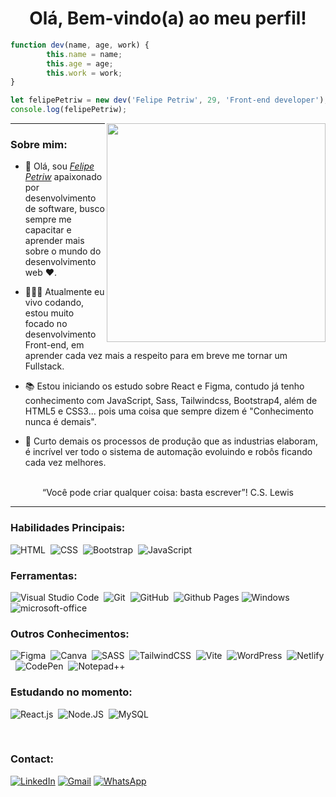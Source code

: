 <div align="center">
  <h1>Olá, Bem-vindo(a) ao meu perfil!</h1>
</div>
  
```javascript
function dev(name, age, work) {
        this.name = name;
        this.age = age;
        this.work = work;
}

let felipePetriw = new dev('Felipe Petriw', 29, 'Front-end developer');
console.log(felipePetriw);
```
<img align="right" width="350" height="350" src="https://hum-systems.com/site/templates/images/jobs/developer_m.png">
 
 
 ---

### Sobre mim:
- 👋 Olá, sou <a href="https://www.linkedin.com/in/felipepetriw/"><i>Felipe Petriw</i></a> apaixonado por desenvolvimento de software, busco sempre me capacitar e aprender mais sobre o mundo do desenvolvimento web ❤️.
  
- 👨🏻‍💻 Atualmente eu vivo codando, estou muito focado no desenvolvimento Front-end, em aprender cada vez mais a respeito para em breve me tornar um Fullstack.

- 📚 Estou iniciando os estudo sobre React e Figma, contudo já tenho conhecimento com JavaScript, Sass, Tailwindcss, Bootstrap4, além de HTML5 e CSS3... pois uma coisa que sempre dizem é "Conhecimento nunca é demais".

- 🤖 Curto demais os processos de produção que as industrias elaboram, é incrível ver todo o sistema de automação evoluindo e robôs ficando cada vez melhores.

<br>

<div align="center">“Você pode criar qualquer coisa: basta escrever”! C.S. Lewis</div>

---

### Habilidades Principais:

![HTML](https://img.shields.io/badge/-HTML5-0D1117?style=for-the-badge&logo=HTML5&labelColor=0D1117)&nbsp;
![CSS](https://img.shields.io/badge/-CSS3-0D1117?style=for-the-badge&logo=CSS3&logoColor=1572B6&labelColor=0D1117)&nbsp;
![Bootstrap](https://img.shields.io/badge/-bootstrap4-0D1117?style=for-the-badge&logo=bootstrap&labelColor=0D1117)&nbsp;
![JavaScript](https://img.shields.io/badge/-JavaScript-0D1117?style=for-the-badge&logo=javascript&labelColor=0D1117&textColor=0D1117)&nbsp;
  
### Ferramentas:
![Visual Studio Code](https://img.shields.io/badge/-Visual%20Studio%20Code-0D1117?style=for-the-badge&logo=visual-studio-code&logoColor=007ACC&labelColor=0D1117)&nbsp;
![Git](https://img.shields.io/badge/-Git-0D1117?style=for-the-badge&logo=git&labelColor=0D1117)&nbsp;
![GitHub](https://img.shields.io/badge/-GitHub-0D1117?style=for-the-badge&logo=github&labelColor=0D1117)&nbsp;
![Github Pages](https://img.shields.io/badge/github%20pages-121013?style=for-the-badge&logo=github&logoColor=white)
![Windows](https://img.shields.io/badge/-Windows-0D1117?style=for-the-badge&logo=windows&labelColor=0D1117)&nbsp;
![microsoft-office](https://img.shields.io/badge/-microsoft_office-0D1117?style=for-the-badge&logo=microsoft-office&labelColor=0D1117)&nbsp;

### Outros Conhecimentos:
![Figma](https://img.shields.io/badge/-figma-0D1117?style=for-the-badge&logo=figma&labelColor=0D1117)&nbsp;
![Canva](https://img.shields.io/badge/-canva-0D1117?style=for-the-badge&logo=canva&labelColor=0D1117)&nbsp;
![SASS](https://img.shields.io/badge/-SASS-0D1117?style=for-the-badge&logo=SASS&labelColor=0D1117)&nbsp;
![TailwindCSS](https://img.shields.io/badge/-TailwindCSS-0D1117?style=for-the-badge&logo=TailwindCSS&labelColor=0D1117)&nbsp;
![Vite](https://img.shields.io/badge/-vite-0D1117?style=for-the-badge&logo=vite&labelColor=0D1117)&nbsp;
![WordPress](https://img.shields.io/badge/-WordPress-0D1117?style=for-the-badge&logo=WordPress&labelColor=0D1117)&nbsp;
![Netlify](https://img.shields.io/badge/-Netlify-0D1117?style=for-the-badge&logo=Netlify&labelColor=0D1117)&nbsp;
![CodePen](https://img.shields.io/badge/-CodePen-0D1117?style=for-the-badge&logo=CodePen&labelColor=0D1117)&nbsp;
![Notepad++](https://img.shields.io/badge/-Notepad++-0D1117?style=for-the-badge&logo=Notepad++&labelColor=0D1117)&nbsp;

  
### Estudando no momento:
![React.js](https://img.shields.io/badge/-React.js-0D1117?style=for-the-badge&logo=react&labelColor=0D1117)&nbsp;
![Node.JS](https://img.shields.io/badge/-Node.JS-0D1117?style=for-the-badge&logo=node.js&labelColor=0D1117&textColor=0D1117)&nbsp;
![MySQL](https://img.shields.io/badge/-mysql-0D1117?style=for-the-badge&logo=mysql&labelColor=0D1117)&nbsp;

<br>

 ### Contact:

<a href="https://www.linkedin.com/in/felipepetriw/" target="_blank">![LinkedIn](https://img.shields.io/badge/-LinkedIn-0D1117?style=for-the-badge&logo=LinkedIn&labelColor=0D1117)</a>
<a href="mailto:felipe.petriw.ads@gmail.com" target="_blank">![Gmail](https://img.shields.io/badge/-Gmail-0D1117?style=for-the-badge&logo=Gmail&labelColor=0D1117)</a>
<a href="https://api.whatsapp.com/send?phone=5548998563067&text=Ol%C3%A1%2C%20vi%20seu%20perfil%20no%20Github%2C%20gostaria%20de%20conversar%20contigo!" target="_blank">![WhatsApp](https://img.shields.io/badge/-WhatsApp-0D1117?style=for-the-badge&logo=WhatsApp&labelColor=0D1117)</a>
